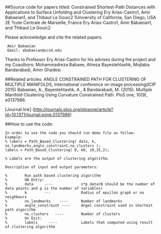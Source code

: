 ##Source code for papers titled:
Constrained Shortest-Path Distances with Applications to Surface Unfolding and Clustering Ery Arias-Castro1, Amir Babaeian1, and Thibaut Le Gouic2 1University of California, San Diego, USA 2E ?cole Centrale de Marseille, France Ery Arias-Castro1, Amir Babaeian1, and Thibaut Le Gouic2

Please acknowledge and cite the related papers.

```
 Amir Babaeian
 Email: ababaeian@ucsd.edu
```

Thanks to Professor Ery Arias-Castro for his advises during the project and  my Coauthors: Mohammadreza Babaee, Alireza Bayestehtashk, Mojtaba Bandarabadi, Amin Ghadesi.


##Related articles:
ANGLE CONSTRAINED PATH FOR CLUSTERING OF MULTIPLE MANIFOLDS, International conference on image processing(ICIP 2015)
Babaeian, A., Bayestehtashk, A., & Bandarabadi, M. (2015). Multiple Manifold Clustering Using Curvature Constrained Path. PloS one, 10(9), e0137986.

[Journal link] (http://journals.plos.org/plosone/article?id=10.1371/journal.pone.0137986)

##How to use the code:
```
In order to use the code you should run demo file as follow:
Example:
% labels = Path_Based_Clustering( data, k, no_landmarks,angle_constraint,no_clusters );
labels = Path_Based_Clustering( D, 60, 10,15,2);

% Labels are the output of clustering algorithm.
```
```
Description of input and output parameters:

%        Run path based clustering algorithm
%        ON Entry:
%        data     ----             n*p data(N should be the number of data points and p is the number of variables)
%        k        ---              Radius of epsilon graph or no neighbours
%        no_landmarks    ----      Number of landmarks
%        angle_constraint ----     Angel constraint used in shortest path algorithm
%        no_clusters   ----        Number of clusters
%        On Exit:
%        labels     ----           Labels that computed using result of clustering algorithm
```



